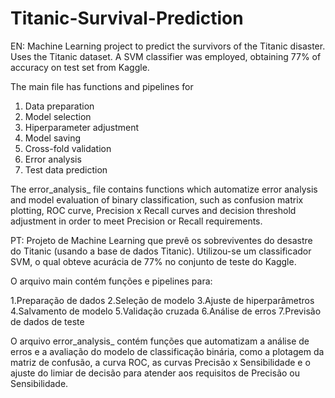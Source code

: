 # Titanic-Survival-Prediction
EN: Machine Learning project to predict the survivors of the Titanic disaster. Uses the Titanic dataset. A SVM classifier was employed, obtaining 77% of accuracy on test set from Kaggle. 

The main file has functions and pipelines for 

1. Data preparation
2. Model selection
3. Hiperparameter adjustment
4. Model saving
5. Cross-fold validation
6. Error analysis
7. Test data prediction

The error_analysis_ file contains functions which automatize error analysis and model evaluation of binary classification, such as confusion matrix plotting, ROC curve,
Precision x Recall curves and decision threshold adjustment in order to meet Precision or Recall requirements.

PT: Projeto de Machine Learning que prevê os sobreviventes do desastre do Titanic (usando a base de dados Titanic). Utilizou-se um classificador SVM, o qual obteve acurácia de 77% 
no conjunto de teste do Kaggle.

O arquivo main contém funções e pipelines para:

1.Preparação de dados
2.Seleção de modelo
3.Ajuste de hiperparâmetros
4.Salvamento de modelo
5.Validação cruzada
6.Análise de erros
7.Previsão de dados de teste

O arquivo error_analysis_ contém funções que automatizam a análise de erros e a avaliação do modelo de classificação binária, como a plotagem da matriz de confusão, a curva ROC, 
as curvas Precisão x Sensibilidade e o ajuste do limiar de decisão para atender aos requisitos de Precisão ou Sensibilidade.

